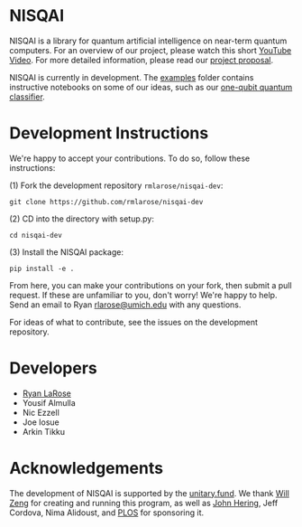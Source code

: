 # NISQAI

NISQAI is a library for quantum artificial intelligence on near-term quantum computers. For an overview of our project, please watch this short [YouTube Video](https://www.youtube.com/watch?v=_dOJ7Bhibec&t=1s). For more detailed information, please read our [project proposal](proposal/nisqai.pdf).

NISQAI is currently in development. The [examples](examples/) folder contains instructive notebooks on some of our ideas, such as our [one-qubit quantum classifier](examples/one-qubit-classifier/).

# Development Instructions

We're happy to accept your contributions. To do so, follow these instructions:

(1) Fork the development repository `rmlarose/nisqai-dev`:

```git clone https://github.com/rmlarose/nisqai-dev```

(2) CD into the directory with setup.py:

```cd nisqai-dev```

(3) Install the NISQAI package:

```pip install -e .```

From here, you can make your contributions on your fork, then submit a pull request. If these are unfamiliar to you, don't worry! We're happy to help. Send an email to Ryan rlarose@umich.edu with any questions.

For ideas of what to contribute, see the issues on the development repository.

# Developers

* [Ryan LaRose](https://www.ryanlarose.com/)
* Yousif Almulla
* Nic Ezzell 
* Joe Iosue
* Arkin Tikku

# Acknowledgements

The development of NISQAI is supported by the [unitary.fund](http://unitary.fund/). We thank [Will Zeng](https://twitter.com/wjzeng) for creating and running this program, as well as [John Hering](https://twitter.com/johnhering), Jeff Cordova, Nima Alidoust, and [PLOS](https://www.plos.org/) for sponsoring it.
